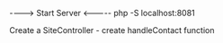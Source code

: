 ----> Start Server <-----
    php -S localhost:8081
    
Create a SiteController
    - create handleContact function